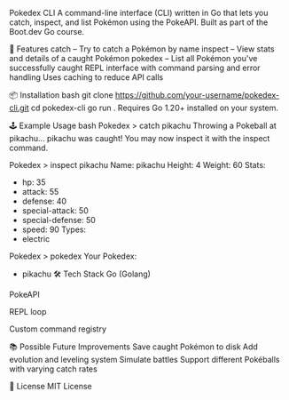 Pokedex CLI
A command-line interface (CLI) written in Go that lets you catch, inspect, and list Pokémon using the PokeAPI. Built as part of the Boot.dev Go course.

🚀 Features
catch <pokemon> – Try to catch a Pokémon by name
inspect <pokemon> – View stats and details of a caught Pokémon
pokedex – List all Pokémon you've successfully caught
REPL interface with command parsing and error handling
Uses caching to reduce API calls

📦 Installation
bash
git clone https://github.com/your-username/pokedex-cli.git
cd pokedex-cli
go run .
Requires Go 1.20+ installed on your system.

🕹️ Example Usage
bash
Pokedex > catch pikachu
Throwing a Pokeball at pikachu...
pikachu was caught!
You may now inspect it with the inspect command.

Pokedex > inspect pikachu
Name: pikachu
Height: 4
Weight: 60
Stats:
  - hp: 35
  - attack: 55
  - defense: 40
  - special-attack: 50
  - special-defense: 50
  - speed: 90
Types:
  - electric

Pokedex > pokedex
Your Pokedex:
 - pikachu
🛠️ Tech Stack
Go (Golang)

PokeAPI

REPL loop

Custom command registry

📚 Possible Future Improvements
Save caught Pokémon to disk
Add evolution and leveling system
Simulate battles
Support different Pokéballs with varying catch rates

📜 License
MIT License
